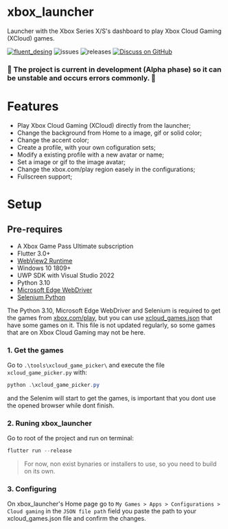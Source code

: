 # xbox_launcher
Launcher with the Xbox Series X/S's dashboard to play Xbox Cloud Gaming (XCloud) games.

[![fluent_desing](https://img.shields.io/badge/fluent-design-blue?style=flat-square&color=gray&labelColor=0078D7)](https://github.com/bdlukaa/fluent_ui)
![issues](https://img.shields.io/github/issues/LuanRoger/xbox_launcher)
![releases](https://img.shields.io/github/v/release/LuanRoger/xbox_launcher?include_prereleases)
[![Discuss on GitHub](https://img.shields.io/badge/GitHub-Discussions-333333?logo=github)](https://github.com/LuanRoger/xbox_launcher/discussions)

### 🚧 The project is current in development (Alpha phase) so it can be unstable and occurs errors commonly. 🚧

# Features
- Play Xbox Cloud Gaming (XCloud) directly from the launcher;
- Change the background from Home to a image, gif or solid color;
- Change the accent color;
- Create a profile, with your own cofiguration sets;
- Modify a existing profile with a new avatar or name;
- Set a image or gif to the image avatar;
- Change the xbox.com/play region easely in the configurations;
- Fullscreen support;

# Setup
## Pre-requires
- A Xbox Game Pass Ultimate subscription
- Flutter 3.0+
- [WebView2 Runtime](https://developer.microsoft.com/en-us/microsoft-edge/webview2)
- Windows 10 1809+
- UWP SDK with Visual Studio 2022
- Python 3.10
- [Microsoft Edge WebDriver](https://developer.microsoft.com/en-us/microsoft-edge/tools/webdriver)
- [Selenium Python](https://selenium-python.readthedocs.io/installation.html#installation)

The Python 3.10, Microsoft Edge WebDriver and Selenium is required to get the games from [xbox.com/play](http://xbox.com/play), but you can use [xcloud_games.json](https://github.com/LuanRoger/xbox_launcher/blob/main/tools/xcloud_game_picker/xcloud_games.json) that have some games on it. This file is not updated regularly, so some games that are on Xbox Cloud Gaming may not be here.

### 1. Get the games
Go to ```.\tools\xcloud_game_picker\``` and execute the file ```xcloud_game_picker.py``` with:
```powershell
python .\xcloud_game_picker.py
```
and the Selenim will start to get the games, is important that you dont use the opened browser while dont finish.
### 2. Runing xbox_launcher
Go to root of the project and run on terminal:
```powershell
flutter run --release
```

> For now, non exist bynaries or installers to use, so you need to build on its own.

### 3. Configuring
On xbox_launcher's Home page go to ```My Games > Apps > Configurations > Cloud gaming``` in the ```JSON file path``` field you paste the path to your xcloud_games.json file and confirm the changes.
